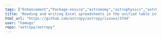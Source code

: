 ```yaml
---
tags: ["Enhancement","Package-novice","astronomy","astrophysics","astropy","python","science","table","unified-io"]
title: "Reading and writing Excel spreadsheets in the unified table interface"
html_url: "https://github.com/astropy/astropy/issues/3744"
user: "hamogu"
repo: "astropy/astropy"
---
```


